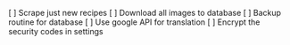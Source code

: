[ ] Scrape just new recipes
[ ] Download all images to database
[ ] Backup routine for database
[ ] Use google API for translation
[ ] Encrypt the security codes in settings
